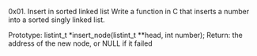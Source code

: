 0x01. Insert in sorted linked list
Write a function in C that inserts a number into a sorted singly linked list.

Prototype: listint_t *insert_node(listint_t **head, int number); Return: the address of the new node, or NULL if it failed